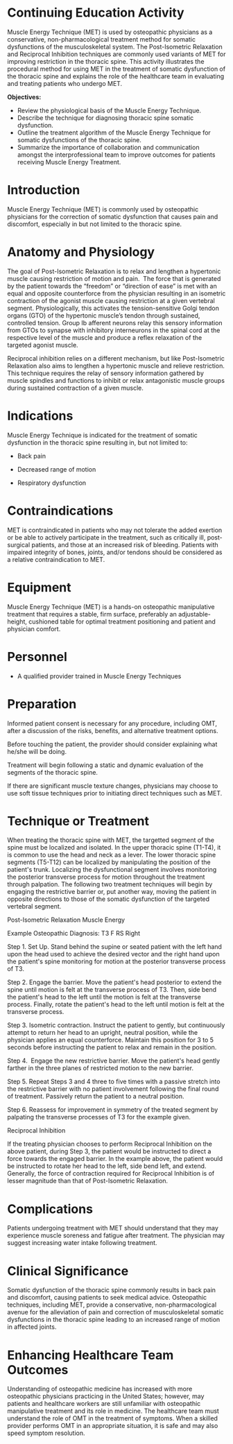 # Continuing Education Activity

Muscle Energy Technique (MET) is used by osteopathic physicians as a conservative, non-pharmacological treatment method for somatic dysfunctions of the musculoskeletal system. The Post-Isometric Relaxation and Reciprocal Inhibition techniques are commonly used variants of MET for improving restriction in the thoracic spine. This activity illustrates the procedural method for using MET in the treatment of somatic dysfunction of the thoracic spine and explains the role of the healthcare team in evaluating and treating patients who undergo MET.

**Objectives:**
- Review the physiological basis of the Muscle Energy Technique.
- Describe the technique for diagnosing thoracic spine somatic dysfunction. 
- Outline the treatment algorithm of the Muscle Energy Technique for somatic dysfunctions of the thoracic spine. 
- Summarize the importance of collaboration and communication amongst the interprofessional team to improve outcomes for patients receiving Muscle Energy Treatment.

# Introduction

Muscle Energy Technique (MET) is commonly used by osteopathic physicians for the correction of somatic dysfunction that causes pain and discomfort, especially in but not limited to the thoracic spine.

# Anatomy and Physiology

The goal of Post-Isometric Relaxation is to relax and lengthen a hypertonic muscle causing restriction of motion and pain.  The force that is generated by the patient towards the “freedom” or “direction of ease” is met with an equal and opposite counterforce from the physician resulting in an isometric contraction of the agonist muscle causing restriction at a given vertebral segment. Physiologically, this activates the tension-sensitive Golgi tendon organs (GTO) of the hypertonic muscle’s tendon through sustained, controlled tension. Group Ib afferent neurons relay this sensory information from GTOs to synapse with inhibitory interneurons in the spinal cord at the respective level of the muscle and produce a reflex relaxation of the targeted agonist muscle.

Reciprocal inhibition relies on a different mechanism, but like Post-Isometric Relaxation also aims to lengthen a hypertonic muscle and relieve restriction. This technique requires the relay of sensory information gathered by muscle spindles and functions to inhibit or relax antagonistic muscle groups during sustained contraction of a given muscle.

# Indications

Muscle Energy Technique is indicated for the treatment of somatic dysfunction in the thoracic spine resulting in, but not limited to:

- Back pain

- Decreased range of motion

- Respiratory dysfunction

# Contraindications

MET is contraindicated in patients who may not tolerate the added exertion or be able to actively participate in the treatment, such as critically ill, post-surgical patients, and those at an increased risk of bleeding. Patients with impaired integrity of bones, joints, and/or tendons should be considered as a relative contraindication to MET.

# Equipment

Muscle Energy Technique (MET) is a hands-on osteopathic manipulative treatment that requires a stable, firm surface, preferably an adjustable-height, cushioned table for optimal treatment positioning and patient and physician comfort.

# Personnel

- A qualified provider trained in Muscle Energy Techniques

# Preparation

Informed patient consent is necessary for any procedure, including OMT, after a discussion of the risks, benefits, and alternative treatment options.

Before touching the patient, the provider should consider explaining what he/she will be doing.

Treatment will begin following a static and dynamic evaluation of the segments of the thoracic spine.

If there are significant muscle texture changes, physicians may choose to use soft tissue techniques prior to initiating direct techniques such as MET.

# Technique or Treatment

When treating the thoracic spine with MET, the targetted segment of the spine must be localized and isolated. In the upper thoracic spine (T1-T4), it is common to use the head and neck as a lever. The lower thoracic spine segments (T5-T12) can be localized by manipulating the position of the patient's trunk. Localizing the dysfunctional segment involves monitoring the posterior transverse process for motion throughout the treatment through palpation. The following two treatment techniques will begin by engaging the restrictive barrier or, put another way, moving the patient in opposite directions to those of the somatic dysfunction of the targeted vertebral segment.

Post-Isometric Relaxation Muscle Energy

Example Osteopathic Diagnosis: T3 F RS Right

Step 1. Set Up. Stand behind the supine or seated patient with the left hand upon the head used to achieve the desired vector and the right hand upon the patient's spine monitoring for motion at the posterior transverse process of T3.

Step 2. Engage the barrier. Move the patient's head posterior to extend the spine until motion is felt at the transverse process of T3. Then, side bend the patient's head to the left until the motion is felt at the transverse process. Finally, rotate the patient's head to the left until motion is felt at the transverse process.

Step 3. Isometric contraction. Instruct the patient to gently, but continuously attempt to return her head to an upright, neutral position, while the physician applies an equal counterforce. Maintain this position for 3 to 5 seconds before instructing the patient to relax and remain in the position.

Step 4.  Engage the new restrictive barrier. Move the patient's head gently farther in the three planes of restricted motion to the new barrier.

Step 5. Repeat Steps 3 and 4 three to five times with a passive stretch into the restrictive barrier with no patient involvement following the final round of treatment. Passively return the patient to a neutral position.

Step 6. Reassess for improvement in symmetry of the treated segment by palpating the transverse processes of T3 for the example given.

Reciprocal Inhibition

If the treating physician chooses to perform Reciprocal Inhibition on the above patient, during Step 3, the patient would be instructed to direct a force towards the engaged barrier. In the example above, the patient would be instructed to rotate her head to the left, side bend left, and extend. Generally, the force of contraction required for Reciprocal Inhibition is of lesser magnitude than that of Post-Isometric Relaxation.

# Complications

Patients undergoing treatment with MET should understand that they may experience muscle soreness and fatigue after treatment. The physician may suggest increasing water intake following treatment.

# Clinical Significance

Somatic dysfunction of the thoracic spine commonly results in back pain and discomfort, causing patients to seek medical advice. Osteopathic techniques, including MET, provide a conservative, non-pharmacological avenue for the alleviation of pain and correction of musculoskeletal somatic dysfunctions in the thoracic spine leading to an increased range of motion in affected joints.

# Enhancing Healthcare Team Outcomes

Understanding of osteopathic medicine has increased with more osteopathic physicians practicing in the United States; however, may patients and healthcare workers are still unfamiliar with osteopathic manipulative treatment and its role in medicine. The healthcare team must understand the role of OMT in the treatment of symptoms. When a skilled provider performs OMT in an appropriate situation, it is safe and may also speed symptom resolution.
